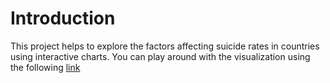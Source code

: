 # Introduction

This project helps to explore the factors affecting suicide rates in countries using interactive charts. You can play around with the visualization using the following [link](https://nishancm.github.io)
